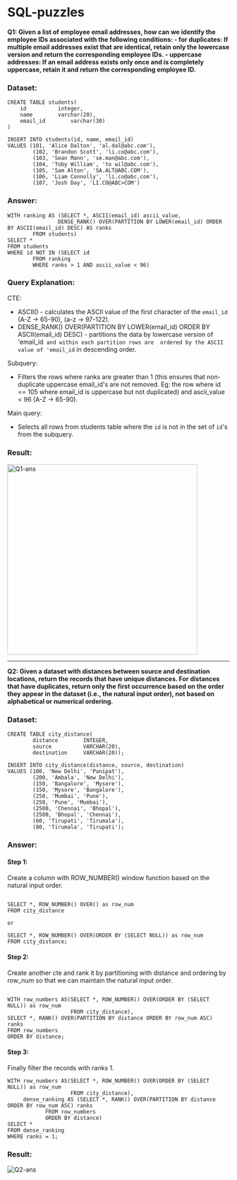# SQL-puzzles

**Q1: Given a list of employee email addresses, how can we identify the employee IDs associated with the following conditions:
     - for duplicates: If multiple email addresses exist that are identical, retain only the lowercase version and return the corresponding employee IDs. 
     - uppercase addresses: If an email address exists only once and is completely uppercase, retain it and return the corresponding employee ID.**

### Dataset:
```
CREATE TABLE students(
	id			integer,
	name		varchar(20),
	email_id		varchar(30)
)

INSERT INTO students(id, name, email_id)
VALUES (101, 'Alice Dalton', 'al.dal@abc.com'),
		(102, 'Brandon Scott', 'li.co@abc.com'),
		(103, 'Sean Mann', 'se.man@abc.com'),
		(104, 'Toby William', 'to wil@abc.com'),
		(105, 'Sam Alton', 'SA.ALT@ABC.COM'),
		(106, 'Liam Connolly', 'li.co@abc.com'),
		(107, 'Josh Day', 'LI.CO@ABC>COM')
```

### Answer:
```
WITH ranking AS (SELECT *, ASCII(email_id) ascii_value, 
				DENSE_RANK() OVER(PARTITION BY LOWER(email_id) ORDER BY ASCII(email_id) DESC) AS ranks
		FROM students)
SELECT *
FROM students 
WHERE id NOT IN (SELECT id
		FROM ranking
		WHERE ranks > 1 AND ascii_value < 96)
```

### Query Explanation:
CTE: <br />
- ASCII() - calculates the ASCII value of the first character of the `email_id` (A-Z -> 65-90), (a-z -> 97-122).<br />
- DENSE_RANK() OVER(PARTITION BY LOWER(email_id) ORDER BY ASCII(email_id) DESC) - partitions the data by lowercase version of 'email_id` and within each partition rows are 
       ordered by the ASCII value of 'email_id` in descending order.<br />

Subquery: 
- Filters the rows where ranks are greater than 1 (this ensures that non-duplicate uppercase email_id's are not removed. Eg: the row where id == 105 where email_id is uppercase but not duplicated) and ascii_value < 96 (A-Z -> 65-90).<br />
	    
Main query: 
- Selects all rows from students table where the `id` is not in the set of `id`'s from the subquery.


### Result:

<img width="431" alt="Q1-ans" src="https://github.com/sowmiya-rajkumar/SQL-puzzles/assets/98767488/f0aec525-8d09-45e2-a5f9-0f5f172a5758">


_____________


**Q2: Given a dataset with distances between source and destination locations, return the records that have unique distances. For distances that have duplicates, return only the first occurrence based on the order they appear in the dataset (i.e., the natural input order), not based on alphabetical or numerical ordering.**

### Dataset:

```
CREATE TABLE city_distance(
		distance		INTEGER,
		source			VARCHAR(20),
		destination		VARCHAR(20));
		
INSERT INTO city_distance(distance, source, destination)
VALUES (100, 'New Delhi', 'Panipat'),
		(200, 'Ambala', 'New Delhi'),
		(150, 'Bangalore', 'Mysore'),
		(150, 'Mysore', 'Bangalore'),
		(250, 'Mumbai', 'Pune'),
		(250, 'Pune', 'Mumbai'),
		(2500, 'Chennai', 'Bhopal'),
		(2500, 'Bhopal', 'Chennai'),
		(60, 'Tirupati', 'Tirumala'),
		(80, 'Tirumala', 'Tirupati');
```

### Answer:

#### Step 1:
Create a column with ROW_NUMBER() window function based on the natural input order.

```

SELECT *, ROW_NUMBER() OVER() as row_num  
FROM city_distance

or

SELECT *, ROW_NUMBER() OVER(ORDER BY (SELECT NULL)) as row_num
FROM city_distance;

```

#### Step 2:
Create another cte and rank it by partitioning with distance and ordering by row_num so that we can maintain the natural input order.

```

WITH row_numbers AS(SELECT *, ROW_NUMBER() OVER(ORDER BY (SELECT NULL)) as row_num
                    FROM city_distance),
SELECT *, RANK() OVER(PARTITION BY distance ORDER BY row_num ASC) ranks
FROM row_numbers
ORDER BY distance;

```

#### Step 3: 
Finally filter the records with ranks 1.

```
WITH row_numbers AS(SELECT *, ROW_NUMBER() OVER(ORDER BY (SELECT NULL)) as row_num
                    FROM city_distance),
     dense_ranking AS (SELECT *, RANK() OVER(PARTITION BY distance ORDER BY row_num ASC) ranks
			FROM row_numbers
			ORDER BY distance)
SELECT *
FROM dense_ranking
WHERE ranks = 1;

```
### Result:

![Q2-ans](https://github.com/sowmiya-rajkumar/SQL-puzzles/assets/98767488/10ba4691-ef6f-4bcc-9921-23e645c5671f)
